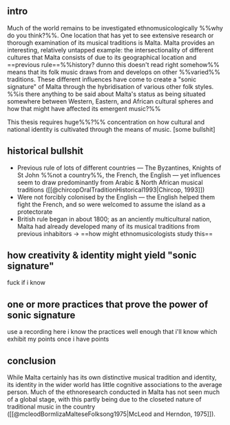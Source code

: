 ## intro
Much of the world remains to be investigated ethnomusicologically %%why do you think?%%. One location that has yet to see extensive research or thorough examination of its musical traditions is Malta. Malta provides an interesting, relatively untapped example: the intersectionality of different cultures that Malta consists of due to its geographical location and ==previous rule==%%history? dunno this doesn't read right somehow%% means that its folk music draws from and develops on other %%varied%% traditions. These different influences have come to create a "sonic signature" of Malta through the hybridisation of various other folk styles. %%is there anything to be said about Malta's status as being situated somewhere between Western, Eastern, and African cultural spheres and how that might have affected its emergent music?%%

This thesis requires huge%%?%% concentration on how cultural and national identity is cultivated through the means of music. [some bullshit]

## historical bullshit
- Previous rule of lots of different countries — The Byzantines, Knights of St John %%not a country%%, the French, the English — yet influences seem to draw predominantly from Arabic & North African musical traditions ([[@chircopOralTraditionHistorical1993|Chircop, 1993]])
- Were not forcibly colonised by the English — the English helped them fight the French, and so were welcomed to assume the island as a protectorate 
- British rule began in about 1800; as an anciently multicultural nation, Malta had already developed many of its musical traditions from previous inhabitors
-> ==how might ethnomusicologists study this==

## how creativity & identity might yield "sonic signature"
fuck if i know

## one or more practices that prove the power of sonic signature
use a recording here
i know the practices well enough that i'll know which exhibit my points once i have points

## conclusion
While Malta certainly has its own distinctive musical tradition and identity, its identity in the wider world has little cognitive associations to the average person. Much of the ethnoresearch conducted in Malta has not seen much of a global stage, with this partly being due to the closeted nature of traditional music in the country ([[@mcleodBormlizaMalteseFolksong1975|McLeod and Herndon, 1975]]). 